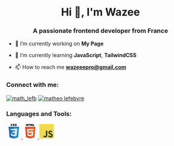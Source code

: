 <h1 align="center">Hi 👋, I'm Wazee</h1>
<h3 align="center">A passionate frontend developer from France</h3>

- 🔭 I’m currently working on **My Page**

- 🌱 I’m currently learning **JavaScript**, **TailwindCSS**

- 📫 How to reach me **wazeeepro@gmail.com**

<h3 align="left">Connect with me:</h3>
<p align="left">
<a href="https://twitter.com/math_lefb" target="blank"><img align="center" src="https://raw.githubusercontent.com/rahuldkjain/github-profile-readme-generator/master/src/images/icons/Social/twitter.svg" alt="math_lefb" height="30" width="40" /></a>
<a href="https://www.linkedin.com/in/matheo-lefebvre-b48b032ab/" target="blank"><img align="center" src="https://raw.githubusercontent.com/rahuldkjain/github-profile-readme-generator/master/src/images/icons/Social/linked-in-alt.svg" alt="matheo lefebvre" height="30" width="40" /></a>
</p>

<h3 align="left">Languages and Tools:</h3>
<p align="left"> <a href="https://www.w3schools.com/css/" target="_blank" rel="noreferrer"> <img src="https://raw.githubusercontent.com/devicons/devicon/master/icons/css3/css3-original-wordmark.svg" alt="css3" width="40" height="40"/> </a> <a href="https://www.w3.org/html/" target="_blank" rel="noreferrer"> <img src="https://raw.githubusercontent.com/devicons/devicon/master/icons/html5/html5-original-wordmark.svg" alt="html5" width="40" height="40"/> </a> <a href="https://developer.mozilla.org/en-US/docs/Web/JavaScript" target="_blank" rel="noreferrer"> <img src="https://raw.githubusercontent.com/devicons/devicon/master/icons/javascript/javascript-original.svg" alt="javascript" width="40" height="40"/> </a> </p>
